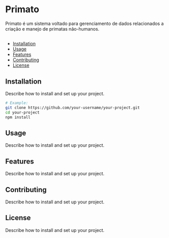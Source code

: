 # Primato

Primato é um sistema voltado para gerenciamento de dados relacionados a criação e manejo de primatas não-humanos.

## 

- [Installation](#installation)
- [Usage](#usage)
- [Features](#features)
- [Contributing](#contributing)
- [License](#license)

## Installation

Describe how to install and set up your project.


```bash
# Example:
git clone https://github.com/your-username/your-project.git
cd your-project
npm install
```

## Usage

Describe how to install and set up your project.

## Features

Describe how to install and set up your project.

## Contributing

Describe how to install and set up your project.

## License

Describe how to install and set up your project.

